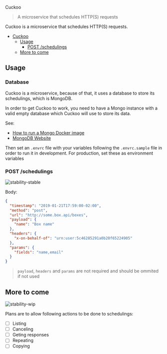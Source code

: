 Cuckoo

> A microservice that schedules HTTP(S) requests

Cuckoo is a microservice that schedules HTTP(S) requests.

- [Cuckoo](#cuckoo)
  - [Usage](#usage)
    - [POST /schedulings](#post-schedulings)
  - [More to come](#more-to-come)

## Usage

### Database

Cuckoo is a microservice, because of that, it uses a database to store its schedulings, which is MongoDB.

In order to get Cuckoo to work, you need to have a Mongo instance with a valid empty database which Cuckoo will use to store its data.

See:

- [How to run a Mongo Docker image](https://hub.docker.com/_/mongo)
- [MongoDB Website](https://www.mongodb.com/download-center/community)

Then set an `.envrc` file with your variables following the `.envrc.sample` file in order to run it in development. For production, set these as environment variables

### POST /schedulings
![stability-stable](https://img.shields.io/badge/stability-stable-green.svg?style=flat-square)

Body:
```json
{
  "timestamp": "2019-01-21T17:59:00-02:00",
  "method": "post",
  "url": "http://some.box.api/boxes",
  "payload": {
    "name": "Box name"
  },
  "headers": {
    "x-on-behalf-of": "urn:user:5c46285291a0b20f65224905"
  },
  "params": {
    "fields": "name,email"
  }
}
```

> `payload`, `headers` and `params` are not required and should be ommited if not used

## More to come

![stability-wip](https://img.shields.io/badge/stability-wip-red.svg?style=flat-square)

Plans are to allow following actions to be done to schedulings:
- [ ] Listing
- [ ] Canceling
- [ ] Geting responses
- [ ] Repeating
- [ ] Copying
